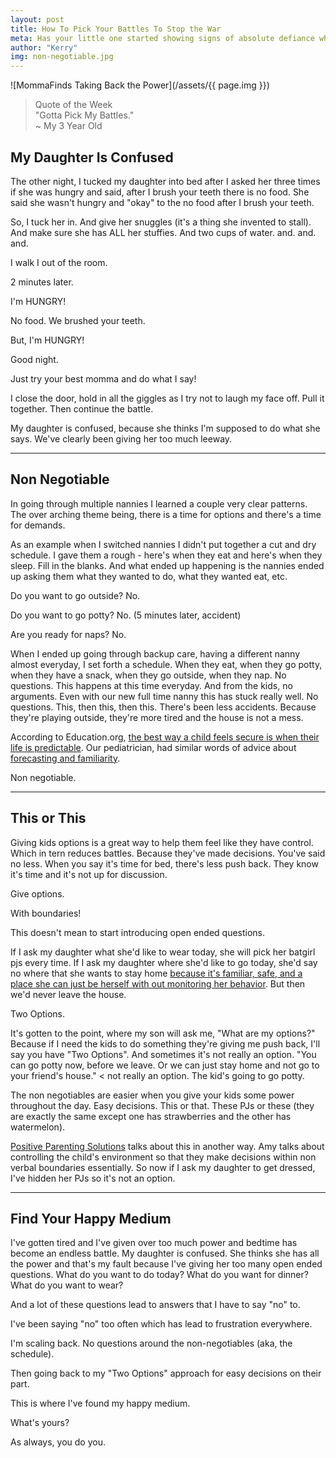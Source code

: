 ```yaml
---
layout: post
title: How To Pick Your Battles To Stop the War
meta: Has your little one started showing signs of absolute defiance where they're telling YOU what to do? Break the cycle. Take back the power.
author: "Kerry"
img: non-negotiable.jpg
---
```


![MommaFinds Taking Back the Power](/assets/{{ page.img }})

> Quote of the Week <br> "Gotta Pick My Battles."<br>~ My 3 Year Old

## My Daughter Is Confused  

The other night, I tucked my daughter into bed after I asked her three times if she was hungry and said, after I brush your teeth there is no food. She said she wasn't hungry and "okay" to the no food after I brush your teeth.

So, I tuck her in. And give her snuggles (it's a thing she invented to stall). And make sure she has ALL her stuffies. And two cups of water. and. and. and.

I walk I out of the room.

2 minutes later.

I'm HUNGRY!

No food. We brushed your teeth.

But, I'm HUNGRY!

Good night.

Just try your best momma and do what I say!

I close the door, hold in all the giggles as I try not to laugh my face off. Pull it together. Then continue the battle.

My daughter is confused, because she thinks I'm supposed to do what she says. We've clearly been giving her too much leeway.

___

## Non Negotiable

In going through multiple nannies I learned a couple very clear patterns. The over arching theme being, there is a time for options and there's a time for demands.

As an example when I switched nannies I didn't put together a cut and dry schedule. I gave them a rough - here's when they eat and here's when they sleep. Fill in the blanks. And what ended up happening is the nannies ended up asking them what they wanted to do, what they wanted eat, etc.

Do you want to go outside?
No.

Do you want to go potty?
No.
(5 minutes later, accident)

Are you ready for naps?
No.

When I ended up going through backup care, having a different nanny almost everyday, I set forth a schedule. When they eat, when they go potty, when they have a snack, when they go outside, when they nap. No questions. This happens at this time everyday. And from the kids, no arguments. Even with our new full time nanny this has stuck really well. No questions. This, then this, then this. There's been less accidents. Because they're playing outside, they're more tired and the house is not a mess.

According to Education.org, [the best way a child feels secure is when their life is predictable](https://www.education.com/magazine/article/importance-routines-preschool-children/). Our pediatrician, had similar words of advice about [forecasting and familiarity](http://www.mommafinds.com/2018/11/10/forecast-familiarity/).

Non negotiable.

---

## This or This

Giving kids options is a great way to help them feel like they have control. Which in tern reduces battles. Because they've made decisions. You've said no less. When you say it's time for bed, there's less push back. They know it's time and it's not up for discussion.

Give options.

With boundaries!

This doesn't mean to start introducing open ended questions.

If I ask my daughter what she'd like to wear today, she will pick her batgirl pjs every time. If I ask my daughter where she'd like to go today, she'd say no where that she wants to stay home [because it's familiar, safe, and a place she can just be herself with out monitoring her behavior](https://www.creativehealthyfamily.com/the-reason-why-children-are-800-worse-when-their-mothers-are-around/). But then we'd never leave the house.

Two Options.

It's gotten to the point, where my son will ask me, "What are my options?" Because if I need the kids to do something they're giving me push back, I'll say you have "Two Options". And sometimes it's not really an option. "You can go potty now, before we leave. Or we can just stay home and not go to your friend's house." < not really an option. The kid's going to go potty.

The non negotiables are easier when you give your kids some power throughout the day. Easy decisions. This or that. These PJs or these (they are exactly the same except one has strawberries and the other has watermelon).

[Positive Parenting Solutions](https://www.positiveparentingsolutions.com/) talks about this in another way. Amy talks about controlling the child's environment so that they make decisions within non verbal boundaries essentially. So now if I ask my daughter to get dressed, I've hidden her PJs so it's not an option.

---

## Find Your Happy Medium

I've gotten tired and I've given over too much power and bedtime has become an endless battle. My daughter is confused. She thinks she has all the power and that's my fault because I've giving her too many open ended questions. What do you want to do today? What do you want for dinner? What do you want to wear?

And a lot of these questions lead to answers that I have to say "no" to.

I've been saying "no" too often which has lead to frustration everywhere.

I'm scaling back. No questions around the non-negotiables (aka, the schedule).

Then going back to my "Two Options" approach for easy decisions on their part.

This is where I've found my happy medium.

What's yours?

As always, you do you.
